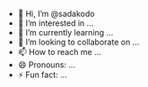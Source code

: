 - 👋 Hi, I’m @sadakodo
- 👀 I’m interested in ...
- 🌱 I’m currently learning ...
- 💞️ I’m looking to collaborate on ...
- 📫 How to reach me ...
- 😄 Pronouns: ...
- ⚡ Fun fact: ...

<!---
sadakodo/sadakodo is a ✨ special ✨ repository because its `README.md` (this file) appears on your GitHub profile.
You can click the Preview link to take a look at your changes.
--->
